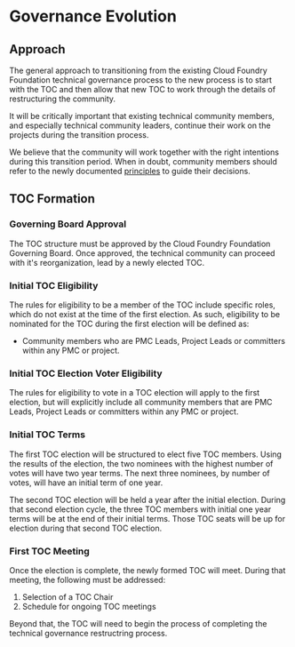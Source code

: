 # Governance Evolution

## Approach

The general approach to transitioning from the existing Cloud Foundry
Foundation technical governance process to the new process is to start
with the TOC and then allow that new TOC to work through the details
of restructuring the community.

It will be critically important that existing technical community members,
and especially technical community leaders, continue their work on the
projects during the transition process. 

We believe that the community will work together with the right intentions 
during this transition period. When in doubt, community members should
refer to the newly documented [principles](./PRINCIPLES.md) to guide their
decisions.

## TOC Formation

### Governing Board Approval

The TOC structure must be approved by the Cloud Foundry Foundation
Governing Board. Once approved, the technical community can proceed
with it's reorganization, lead by a newly elected TOC.

### Initial TOC Eligibility

The rules for eligibility to be a member of the TOC include specific
roles, which do not exist at the time of the first election. As such, 
eligibility to be nominated for the TOC during the first election will
be defined as:

* Community members who are PMC Leads, Project Leads or committers within 
  any PMC or project.
  
### Initial TOC Election Voter Eligibility

The rules for eligibility to vote in a TOC election will apply to the 
first election, but will explicitly include all community members that
are PMC Leads, Project Leads or committers within any PMC or project.

### Initial TOC Terms

The first TOC election will be structured to elect five TOC members. Using 
the results of the election, the two nominees with the highest number of 
votes will have two year terms. The next three nominees, by number of votes,
will have an initial term of one year. 

The second TOC election will be held a year after the initial election. During 
that second election cycle, the three TOC members with initial one year terms 
will be at the end of their initial terms. Those TOC seats will be up for election
during that second TOC election.

### First TOC Meeting

Once the election is complete, the newly formed TOC will meet. During that 
meeting, the following must be addressed:

1) Selection of a TOC Chair
2) Schedule for ongoing TOC meetings

Beyond that, the TOC will need to begin the process of completing the technical 
governance restructring process.
